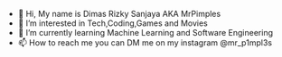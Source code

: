- 👋 Hi, My name is Dimas Rizky Sanjaya AKA MrPimples
- 👀 I’m interested in Tech,Coding,Games and Movies
- 🌱 I’m currently learning Machine Learning and Software Engineering
- 📫 How to reach me you can DM me on my instagram @mr_p1mpl3s

<!---
MrPimples/MrPimples is a ✨ special ✨ repository because its `README.md` (this file) appears on your GitHub profile.
You can click the Preview link to take a look at your changes.
--->
